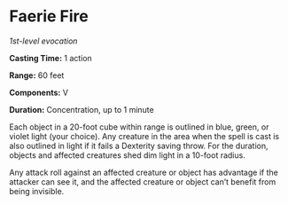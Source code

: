 <title>Faerie Fire</title>

# Faerie Fire

_1st-level evocation_

**Casting Time:** 1 action

**Range:** 60 feet

**Components:** V

**Duration:** Concentration, up to 1 minute

Each object in a 20-foot cube within range is
outlined in blue, green, or violet light
(your choice). Any creature in the area when
the spell is cast is also outlined in light
if it fails a Dexterity saving throw. For the
duration, objects and affected creatures shed
dim light in a 10-foot radius.

Any attack roll against an affected creature
or object has advantage if the attacker can
see it, and the affected creature or object
can’t benefit from being invisible.



